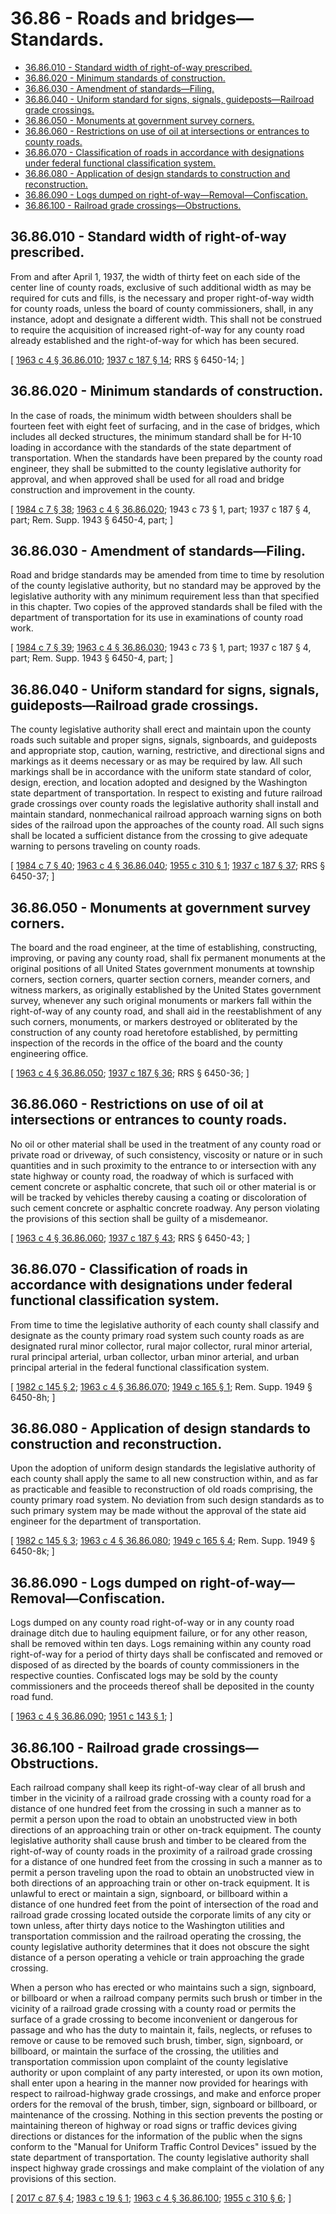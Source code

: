 # 36.86 - Roads and bridges—Standards.
* [36.86.010 - Standard width of right-of-way prescribed.](#3686010---standard-width-of-right-of-way-prescribed)
* [36.86.020 - Minimum standards of construction.](#3686020---minimum-standards-of-construction)
* [36.86.030 - Amendment of standards—Filing.](#3686030---amendment-of-standardsfiling)
* [36.86.040 - Uniform standard for signs, signals, guideposts—Railroad grade crossings.](#3686040---uniform-standard-for-signs-signals-guidepostsrailroad-grade-crossings)
* [36.86.050 - Monuments at government survey corners.](#3686050---monuments-at-government-survey-corners)
* [36.86.060 - Restrictions on use of oil at intersections or entrances to county roads.](#3686060---restrictions-on-use-of-oil-at-intersections-or-entrances-to-county-roads)
* [36.86.070 - Classification of roads in accordance with designations under federal functional classification system.](#3686070---classification-of-roads-in-accordance-with-designations-under-federal-functional-classification-system)
* [36.86.080 - Application of design standards to construction and reconstruction.](#3686080---application-of-design-standards-to-construction-and-reconstruction)
* [36.86.090 - Logs dumped on right-of-way—Removal—Confiscation.](#3686090---logs-dumped-on-right-of-wayremovalconfiscation)
* [36.86.100 - Railroad grade crossings—Obstructions.](#3686100---railroad-grade-crossingsobstructions)
## 36.86.010 - Standard width of right-of-way prescribed.
From and after April 1, 1937, the width of thirty feet on each side of the center line of county roads, exclusive of such additional width as may be required for cuts and fills, is the necessary and proper right-of-way width for county roads, unless the board of county commissioners, shall, in any instance, adopt and designate a different width. This shall not be construed to require the acquisition of increased right-of-way for any county road already established and the right-of-way for which has been secured.

\[ [1963 c 4 § 36.86.010](http://leg.wa.gov/CodeReviser/documents/sessionlaw/1963c4.pdf?cite=1963%20c%204%20§%2036.86.010); [1937 c 187 § 14](http://leg.wa.gov/CodeReviser/documents/sessionlaw/1937c187.pdf?cite=1937%20c%20187%20§%2014); RRS § 6450-14; \]

## 36.86.020 - Minimum standards of construction.
In the case of roads, the minimum width between shoulders shall be fourteen feet with eight feet of surfacing, and in the case of bridges, which includes all decked structures, the minimum standard shall be for H-10 loading in accordance with the standards of the state department of transportation. When the standards have been prepared by the county road engineer, they shall be submitted to the county legislative authority for approval, and when approved shall be used for all road and bridge construction and improvement in the county.

\[ [1984 c 7 § 38](http://leg.wa.gov/CodeReviser/documents/sessionlaw/1984c7.pdf?cite=1984%20c%207%20§%2038); [1963 c 4 § 36.86.020](http://leg.wa.gov/CodeReviser/documents/sessionlaw/1963c4.pdf?cite=1963%20c%204%20§%2036.86.020); 1943 c 73 § 1, part; 1937 c 187 § 4, part; Rem. Supp. 1943 § 6450-4, part; \]

## 36.86.030 - Amendment of standards—Filing.
Road and bridge standards may be amended from time to time by resolution of the county legislative authority, but no standard may be approved by the legislative authority with any minimum requirement less than that specified in this chapter. Two copies of the approved standards shall be filed with the department of transportation for its use in examinations of county road work.

\[ [1984 c 7 § 39](http://leg.wa.gov/CodeReviser/documents/sessionlaw/1984c7.pdf?cite=1984%20c%207%20§%2039); [1963 c 4 § 36.86.030](http://leg.wa.gov/CodeReviser/documents/sessionlaw/1963c4.pdf?cite=1963%20c%204%20§%2036.86.030); 1943 c 73 § 1, part; 1937 c 187 § 4, part; Rem. Supp. 1943 § 6450-4, part; \]

## 36.86.040 - Uniform standard for signs, signals, guideposts—Railroad grade crossings.
The county legislative authority shall erect and maintain upon the county roads such suitable and proper signs, signals, signboards, and guideposts and appropriate stop, caution, warning, restrictive, and directional signs and markings as it deems necessary or as may be required by law. All such markings shall be in accordance with the uniform state standard of color, design, erection, and location adopted and designed by the Washington state department of transportation. In respect to existing and future railroad grade crossings over county roads the legislative authority shall install and maintain standard, nonmechanical railroad approach warning signs on both sides of the railroad upon the approaches of the county road. All such signs shall be located a sufficient distance from the crossing to give adequate warning to persons traveling on county roads.

\[ [1984 c 7 § 40](http://leg.wa.gov/CodeReviser/documents/sessionlaw/1984c7.pdf?cite=1984%20c%207%20§%2040); [1963 c 4 § 36.86.040](http://leg.wa.gov/CodeReviser/documents/sessionlaw/1963c4.pdf?cite=1963%20c%204%20§%2036.86.040); [1955 c 310 § 1](http://leg.wa.gov/CodeReviser/documents/sessionlaw/1955c310.pdf?cite=1955%20c%20310%20§%201); [1937 c 187 § 37](http://leg.wa.gov/CodeReviser/documents/sessionlaw/1937c187.pdf?cite=1937%20c%20187%20§%2037); RRS § 6450-37; \]

## 36.86.050 - Monuments at government survey corners.
The board and the road engineer, at the time of establishing, constructing, improving, or paving any county road, shall fix permanent monuments at the original positions of all United States government monuments at township corners, section corners, quarter section corners, meander corners, and witness markers, as originally established by the United States government survey, whenever any such original monuments or markers fall within the right-of-way of any county road, and shall aid in the reestablishment of any such corners, monuments, or markers destroyed or obliterated by the construction of any county road heretofore established, by permitting inspection of the records in the office of the board and the county engineering office.

\[ [1963 c 4 § 36.86.050](http://leg.wa.gov/CodeReviser/documents/sessionlaw/1963c4.pdf?cite=1963%20c%204%20§%2036.86.050); [1937 c 187 § 36](http://leg.wa.gov/CodeReviser/documents/sessionlaw/1937c187.pdf?cite=1937%20c%20187%20§%2036); RRS § 6450-36; \]

## 36.86.060 - Restrictions on use of oil at intersections or entrances to county roads.
No oil or other material shall be used in the treatment of any county road or private road or driveway, of such consistency, viscosity or nature or in such quantities and in such proximity to the entrance to or intersection with any state highway or county road, the roadway of which is surfaced with cement concrete or asphaltic concrete, that such oil or other material is or will be tracked by vehicles thereby causing a coating or discoloration of such cement concrete or asphaltic concrete roadway. Any person violating the provisions of this section shall be guilty of a misdemeanor.

\[ [1963 c 4 § 36.86.060](http://leg.wa.gov/CodeReviser/documents/sessionlaw/1963c4.pdf?cite=1963%20c%204%20§%2036.86.060); [1937 c 187 § 43](http://leg.wa.gov/CodeReviser/documents/sessionlaw/1937c187.pdf?cite=1937%20c%20187%20§%2043); RRS § 6450-43; \]

## 36.86.070 - Classification of roads in accordance with designations under federal functional classification system.
From time to time the legislative authority of each county shall classify and designate as the county primary road system such county roads as are designated rural minor collector, rural major collector, rural minor arterial, rural principal arterial, urban collector, urban minor arterial, and urban principal arterial in the federal functional classification system.

\[ [1982 c 145 § 2](http://leg.wa.gov/CodeReviser/documents/sessionlaw/1982c145.pdf?cite=1982%20c%20145%20§%202); [1963 c 4 § 36.86.070](http://leg.wa.gov/CodeReviser/documents/sessionlaw/1963c4.pdf?cite=1963%20c%204%20§%2036.86.070); [1949 c 165 § 1](http://leg.wa.gov/CodeReviser/documents/sessionlaw/1949c165.pdf?cite=1949%20c%20165%20§%201); Rem. Supp. 1949 § 6450-8h; \]

## 36.86.080 - Application of design standards to construction and reconstruction.
Upon the adoption of uniform design standards the legislative authority of each county shall apply the same to all new construction within, and as far as practicable and feasible to reconstruction of old roads comprising, the county primary road system. No deviation from such design standards as to such primary system may be made without the approval of the state aid engineer for the department of transportation.

\[ [1982 c 145 § 3](http://leg.wa.gov/CodeReviser/documents/sessionlaw/1982c145.pdf?cite=1982%20c%20145%20§%203); [1963 c 4 § 36.86.080](http://leg.wa.gov/CodeReviser/documents/sessionlaw/1963c4.pdf?cite=1963%20c%204%20§%2036.86.080); [1949 c 165 § 4](http://leg.wa.gov/CodeReviser/documents/sessionlaw/1949c165.pdf?cite=1949%20c%20165%20§%204); Rem. Supp. 1949 § 6450-8k; \]

## 36.86.090 - Logs dumped on right-of-way—Removal—Confiscation.
Logs dumped on any county road right-of-way or in any county road drainage ditch due to hauling equipment failure, or for any other reason, shall be removed within ten days. Logs remaining within any county road right-of-way for a period of thirty days shall be confiscated and removed or disposed of as directed by the boards of county commissioners in the respective counties. Confiscated logs may be sold by the county commissioners and the proceeds thereof shall be deposited in the county road fund.

\[ [1963 c 4 § 36.86.090](http://leg.wa.gov/CodeReviser/documents/sessionlaw/1963c4.pdf?cite=1963%20c%204%20§%2036.86.090); [1951 c 143 § 1](http://leg.wa.gov/CodeReviser/documents/sessionlaw/1951c143.pdf?cite=1951%20c%20143%20§%201); \]

## 36.86.100 - Railroad grade crossings—Obstructions.
Each railroad company shall keep its right-of-way clear of all brush and timber in the vicinity of a railroad grade crossing with a county road for a distance of one hundred feet from the crossing in such a manner as to permit a person upon the road to obtain an unobstructed view in both directions of an approaching train or other on-track equipment. The county legislative authority shall cause brush and timber to be cleared from the right-of-way of county roads in the proximity of a railroad grade crossing for a distance of one hundred feet from the crossing in such a manner as to permit a person traveling upon the road to obtain an unobstructed view in both directions of an approaching train or other on-track equipment. It is unlawful to erect or maintain a sign, signboard, or billboard within a distance of one hundred feet from the point of intersection of the road and railroad grade crossing located outside the corporate limits of any city or town unless, after thirty days notice to the Washington utilities and transportation commission and the railroad operating the crossing, the county legislative authority determines that it does not obscure the sight distance of a person operating a vehicle or train approaching the grade crossing.

When a person who has erected or who maintains such a sign, signboard, or billboard or when a railroad company permits such brush or timber in the vicinity of a railroad grade crossing with a county road or permits the surface of a grade crossing to become inconvenient or dangerous for passage and who has the duty to maintain it, fails, neglects, or refuses to remove or cause to be removed such brush, timber, sign, signboard, or billboard, or maintain the surface of the crossing, the utilities and transportation commission upon complaint of the county legislative authority or upon complaint of any party interested, or upon its own motion, shall enter upon a hearing in the manner now provided for hearings with respect to railroad-highway grade crossings, and make and enforce proper orders for the removal of the brush, timber, sign, signboard or billboard, or maintenance of the crossing. Nothing in this section prevents the posting or maintaining thereon of highway or road signs or traffic devices giving directions or distances for the information of the public when the signs conform to the "Manual for Uniform Traffic Control Devices" issued by the state department of transportation. The county legislative authority shall inspect highway grade crossings and make complaint of the violation of any provisions of this section.

\[ [2017 c 87 § 4](http://lawfilesext.leg.wa.gov/biennium/2017-18/Pdf/Bills/Session%20Laws/Senate/5227.SL.pdf?cite=2017%20c%2087%20§%204); [1983 c 19 § 1](http://leg.wa.gov/CodeReviser/documents/sessionlaw/1983c19.pdf?cite=1983%20c%2019%20§%201); [1963 c 4 § 36.86.100](http://leg.wa.gov/CodeReviser/documents/sessionlaw/1963c4.pdf?cite=1963%20c%204%20§%2036.86.100); [1955 c 310 § 6](http://leg.wa.gov/CodeReviser/documents/sessionlaw/1955c310.pdf?cite=1955%20c%20310%20§%206); \]

